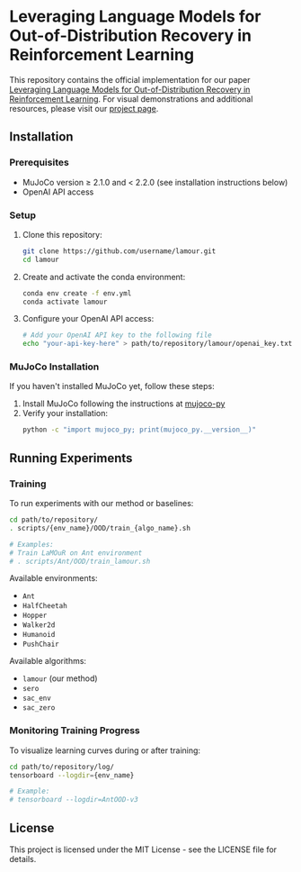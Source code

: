 # Leveraging Language Models for Out-of-Distribution Recovery in Reinforcement Learning

This repository contains the official implementation for our paper [Leveraging Language Models for Out-of-Distribution Recovery in Reinforcement Learning](https://arxiv.org/abs/2503.17125). For visual demonstrations and additional resources, please visit our [project page](https://lamour-rl.github.io/).

## Installation

### Prerequisites
- MuJoCo version ≥ 2.1.0 and < 2.2.0 (see installation instructions below)
- OpenAI API access

### Setup
1. Clone this repository:
   ```bash
   git clone https://github.com/username/lamour.git
   cd lamour
   ```

2. Create and activate the conda environment:
   ```bash
   conda env create -f env.yml
   conda activate lamour
   ```

3. Configure your OpenAI API access:
   ```bash
   # Add your OpenAI API key to the following file
   echo "your-api-key-here" > path/to/repository/lamour/openai_key.txt
   ```

### MuJoCo Installation
If you haven't installed MuJoCo yet, follow these steps:

1. Install MuJoCo following the instructions at [mujoco-py](https://github.com/openai/mujoco-py#install-mujoco)
2. Verify your installation:
   ```bash
   python -c "import mujoco_py; print(mujoco_py.__version__)"
   ```

## Running Experiments

### Training
To run experiments with our method or baselines:

```bash
cd path/to/repository/
. scripts/{env_name}/OOD/train_{algo_name}.sh

# Examples:
# Train LaMOuR on Ant environment
# . scripts/Ant/OOD/train_lamour.sh
```

Available environments:
- `Ant`
- `HalfCheetah`
- `Hopper`
- `Walker2d`
- `Humanoid`
- `PushChair`

Available algorithms:
- `lamour` (our method)
- `sero`
- `sac_env`
- `sac_zero`

### Monitoring Training Progress

To visualize learning curves during or after training:

```bash
cd path/to/repository/log/
tensorboard --logdir={env_name}

# Example:
# tensorboard --logdir=AntOOD-v3
```

<!-- ## Citing Our Work

If you find this work useful in your research, please consider citing:

```bibtex
@inproceedings{author2025lamour,
  title={Leveraging Language Models for Out-of-Distribution Recovery in Reinforcement Learning},
  author={Author, A. and Author, B.},
  booktitle={Conference},
  year={2025}
}
``` -->

## License

This project is licensed under the MIT License - see the LICENSE file for details.
<!-- 
## Acknowledgements

We thank the contributors of the baseline methods and the developers of the environments used in our experiments. -->
